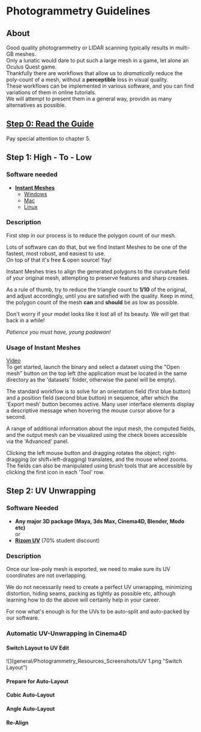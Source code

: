 Photogrammetry Guidelines
===

About
---
Good quality photogrammetry or LIDAR scanning typically results in multi-GB meshes.  
Only a lunatic would dare to put such a large mesh in a game, let alone an Oculus Quest game.  
Thankfully there are workflows that allow us to _dramatically_ reduce the poly-count of a mesh, without a **perceptible** loss in visual quality.  
These workflows can be implemented in various software, and you can find variations of them in online tutorials.  
We will attempt to present them in a general way, providin as many alternatives as possible.

[Step 0: Read the Guide](https://unity3d.com/files/solutions/photogrammetry/Unity-Photogrammetry-Workflow_2017-07_v2.pdf)
---
Pay special attention to chapter 5.

Step 1: High - To - Low
---
### Software needed
* [**Instant Meshes**](https://github.com/wjakob/instant-meshes)  
  + [Windows](https://instant-meshes.s3.eu-central-1.amazonaws.com/Release/instant-meshes-windows.zip)
  + [Mac](https://instant-meshes.s3.eu-central-1.amazonaws.com/instant-meshes-macos.zip)
  + [Linux](https://instant-meshes.s3.eu-central-1.amazonaws.com/instant-meshes-linux.zip)

### Description
First step in our process is to reduce the polygon count of our mesh.  

Lots of software can do that, but we find Instant Meshes to be one of the fastest, most robust, and easiest to use.   
On top of that it's free & open source! Yay!  

Instant Meshes tries to align the generated polygons to the curvature field of your original mesh, attempting to preserve features and sharp creases.  

As a rule of thumb, try to reduce the triangle count to **1/10** of the original, and adjust accordingly, until you are satisfied with the quality. Keep in mind, the polygon count of the mesh **can** and **should** be as low as possible.  

Don't worry if your model looks like it lost all of its beauty. We will get that back in a while!  

_Patience you must have, young padawan!_

### Usage of Instant Meshes
[Video](https://www.youtube.com/watch?v=U6wtw6W4x3I)  
To get started, launch the binary and select a dataset using the "Open mesh" button on the top left (the application must be located in the same directory as the 'datasets' folder, otherwise the panel will be empty).

The standard workflow is to solve for an orientation field (first blue button) and a position field (second blue button) in sequence, after which the 'Export mesh' button becomes active. Many user interface elements display a descriptive message when hovering the mouse cursor above for a second.

A range of additional information about the input mesh, the computed fields, and the output mesh can be visualized using the check boxes accessible via the 'Advanced' panel.

Clicking the left mouse button and dragging rotates the object; right-dragging (or shift+left-dragging) translates, and the mouse wheel zooms. The fields can also be manipulated using brush tools that are accessible by clicking the first icon in each 'Tool' row.

Step 2: UV Unwrapping
---
### Software Needed
* **Any major 3D package (Maya, 3ds Max, Cinema4D, Blender, Modo etc)**  
or
* [**Rizom UV**](https://www.rizom-lab.com/rizomuv-vs/) (70% student discount)  

### Description
Once our low-poly mesh is exported, we need to make sure its UV coordinates are not overlapping.  

We do not necessarily need to create a perfect UV unwrapping, minimizing distortion, hiding seams, packing as tightly as possible etc, although learning how to do the above will certainly help in your career.  

For now what's enough is for the UVs to be auto-split and auto-packed by our software.

### Automatic UV-Unwrapping in Cinema4D

#### Switch Layout to UV Edit
![](general/Photogrammetry_Resources_Screenshots/UV 1.png "Switch Layout")  

#### Prepare for Auto-Layout

#### Cubic Auto-Layout

#### Angle Auto-Layout

#### Re-Align 
